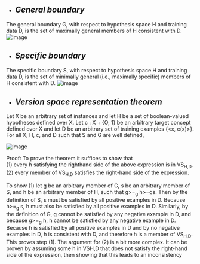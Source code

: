 - ## _General boundary_
The general boundary G, with respect to hypothesis space H and training
data D, is the set of maximally general members of H consistent with D.<br>
![image](https://user-images.githubusercontent.com/64849889/141343101-4d2d2b51-c818-4cb7-90c6-9ba54ab0ef7f.png)

- ## _Specific boundary_
The specific boundary S, with respect to hypothesis space H and training
data D, is the set of minimally general (i.e., maximally specific) members of H
consistent with D.
![image](https://user-images.githubusercontent.com/64849889/141343196-c04aba58-7945-46b8-9286-7280eb1418dc.png)

- ## _Version space representation theorem_
Let X be an arbitrary set of instances and let H be a set of boolean-valued hypotheses defined over X. Let c : X + {O, 1} be an arbitrary target concept defined over X and let D be an arbitrary set of training examples {<x, c(x)>}. For all X, H, c, and D such that S and G are well defined, 

![image](https://user-images.githubusercontent.com/64849889/141342831-5dc12c05-0cc7-4e7d-b923-3a6fcabb757f.png)

Proof: To prove the theorem it suffices to show that<br>
(1) every h satisfying the righthand side of the above expression is in VS<sub>H,D</sub>.<br>
(2) every member of  VS<sub>H,D</sub> satisfies the right-hand side of the expression.<br>

To show (1) let g be an arbitrary member of G, s be an arbitrary member of S, and h be an arbitrary member of H, such that g>=<sub>g</sub> h>=gs. Then by the definition of S, s must be satisfied by all positive examples in D. Because h>=<sub>g</sub> s, h must also be satisfied by all positive examples in D. Similarly, by the definition of G, g cannot be satisfied by any negative example in D, and because g>=<sub>g</sub> h, h cannot be satisfied by any negative example in D. Because h is satisfied by all positive examples in D and by no negative examples in D, h is consistent with D, and therefore h is a member of VS<sub>H,D</sub>.
This proves step (1). The argument for (2) is a bit more complex. It can be proven by assuming some h in  VSH,D that does not satisfy the right-hand side of the expression, then showing that this leads to an inconsistency

